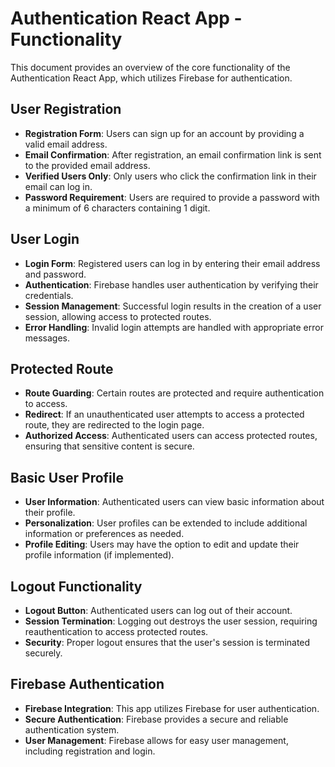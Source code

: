 # Authentication React App - Functionality

This document provides an overview of the core functionality of the Authentication React App, which utilizes Firebase for authentication.

## User Registration

- **Registration Form**: Users can sign up for an account by providing a valid email address.
- **Email Confirmation**: After registration, an email confirmation link is sent to the provided email address.
- **Verified Users Only**: Only users who click the confirmation link in their email can log in.
- **Password Requirement**: Users are required to provide a password with a minimum of 6 characters containing 1 digit.

## User Login

- **Login Form**: Registered users can log in by entering their email address and password.
- **Authentication**: Firebase handles user authentication by verifying their credentials.
- **Session Management**: Successful login results in the creation of a user session, allowing access to protected routes.
- **Error Handling**: Invalid login attempts are handled with appropriate error messages.

## Protected Route

- **Route Guarding**: Certain routes are protected and require authentication to access.
- **Redirect**: If an unauthenticated user attempts to access a protected route, they are redirected to the login page.
- **Authorized Access**: Authenticated users can access protected routes, ensuring that sensitive content is secure.

## Basic User Profile

- **User Information**: Authenticated users can view basic information about their profile.
- **Personalization**: User profiles can be extended to include additional information or preferences as needed.
- **Profile Editing**: Users may have the option to edit and update their profile information (if implemented).

## Logout Functionality

- **Logout Button**: Authenticated users can log out of their account.
- **Session Termination**: Logging out destroys the user session, requiring reauthentication to access protected routes.
- **Security**: Proper logout ensures that the user's session is terminated securely.

## Firebase Authentication

- **Firebase Integration**: This app utilizes Firebase for user authentication.
- **Secure Authentication**: Firebase provides a secure and reliable authentication system.
- **User Management**: Firebase allows for easy user management, including registration and login.
